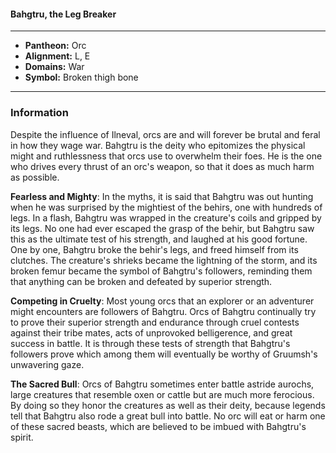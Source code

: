 #### Bahgtru, the Leg Breaker
___

- **Pantheon:** Orc
- **Alignment:** L, E
- **Domains:** War
- **Symbol:** Broken thigh bone
___

### Information

Despite the influence of Ilneval, orcs are and will forever be brutal and feral in how they wage war. Bahgtru is the deity who epitomizes the physical might and ruthlessness that orcs use to overwhelm their foes. He is the one who drives every thrust of an orc's weapon, so that it does as much harm as possible.

**Fearless and Mighty**: In the myths, it is said that Bahgtru was out hunting when he was surprised by the mightiest of the behirs, one with hundreds of legs. In a flash, Bahgtru was wrapped in the creature's coils and gripped by its legs. No one had ever escaped the grasp of the behir, but Bahgtru saw this as the ultimate test of his strength, and laughed at his good fortune. One by one, Bahgtru broke the behir's legs, and freed himself from its clutches. The creature's shrieks became the lightning of the storm, and its broken femur became the symbol of Bahgtru's followers, reminding them that anything can be broken and defeated by superior strength.

**Competing in Cruelty**: Most young orcs that an explorer or an adventurer might encounters are followers of Bahgtru. Orcs of Bahgtru continually try to prove their superior strength and endurance through cruel contests against their tribe mates, acts of unprovoked belligerence, and great success in battle. It is through these tests of strength that Bahgtru's followers prove which among them will eventually be worthy of Gruumsh's unwavering gaze.

**The Sacred Bull**: Orcs of Bahgtru sometimes enter battle astride aurochs, large creatures that resemble oxen or cattle but are much more ferocious. By doing so they honor the creatures as well as their deity, because legends tell that Bahgtru also rode a great bull into battle. No orc will eat or harm one of these sacred beasts, which are believed to be imbued with Bahgtru's spirit.